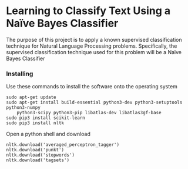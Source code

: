 # Learning to Classify Text Using a Naïve Bayes Classifier

The purpose of this project is to apply a known supervised classification
technique for Natural Language Processing problems. Specifically,
the supervised classification technique used for this problem will be a 
Naïve Bayes Classifier

### Installing

Use these commands to install the software onto the operating system

```
sudo apt-get update
sudo apt-get install build-essential python3-dev python3-setuptools python3-numpy 
    python3-scipy python3-pip libatlas-dev libatlas3gf-base
sudo pip3 install scikit-learn
sudo pip3 install nltk

```

Open a python shell and download

```
nltk.download('averaged_perceptron_tagger')
nltk.download('punkt')
nltk.download('stopwords')
nltk.download('tagsets')

```